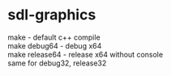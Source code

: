 # sdl-graphics

make - default c++ compile \
make debug64 - debug x64 \
make release64 - release x64 without console \
same for debug32, release32
